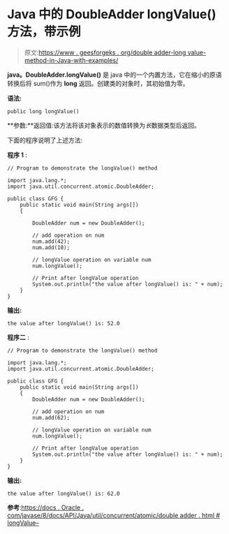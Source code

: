 # Java 中的 DoubleAdder longValue()方法，带示例

> 原文:[https://www . geesforgeks . org/double adder-long value-method-in-Java-with-examples/](https://www.geeksforgeeks.org/doubleadder-longvalue-method-in-java-with-examples/)

**java。DoubleAdder.longValue()** 是 java 中的一个内置方法，它在缩小的原语转换后将 sum()作为 **long** 返回。创建类的对象时，其初始值为零。

**语法:**

```
public long longValue()

```

**参数:**返回值:该方法将该对象表示的数值转换为*长*数据类型后返回。

下面的程序说明了上述方法:

**程序 1** :

```
// Program to demonstrate the longValue() method

import java.lang.*;
import java.util.concurrent.atomic.DoubleAdder;

public class GFG {
    public static void main(String args[])
    {

        DoubleAdder num = new DoubleAdder();

        // add operation on num
        num.add(42);
        num.add(10);

        // longValue operation on variable num
        num.longValue();

        // Print after longValue operation
        System.out.println("the value after longValue() is: " + num);
    }
}
```

**输出:**

```
the value after longValue() is: 52.0

```

**程序二** :

```
// Program to demonstrate the longValue() method

import java.lang.*;
import java.util.concurrent.atomic.DoubleAdder;

public class GFG {
    public static void main(String args[])
    {
        DoubleAdder num = new DoubleAdder();

        // add operation on num
        num.add(62);

        // longValue operation on variable num
        num.longValue();

        // Print after longValue operation
        System.out.println("the value after longValue() is: " + num);
    }
}
```

**输出:**

```
the value after longValue() is: 62.0

```

**参考**:[https://docs . Oracle . com/javase/8/docs/API/Java/util/concurrent/atomic/double adder . html # longValue–](https://docs.oracle.com/javase/8/docs/api/java/util/concurrent/atomic/DoubleAdder.html#longValue--)